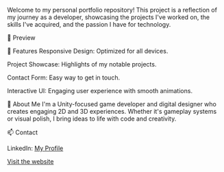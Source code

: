 Welcome to my personal portfolio repository! This project is a reflection of my journey as a developer, showcasing the projects I've worked on, the skills I've acquired, and the passion I have for technology.

📸 Preview

🚀 Features
Responsive Design: Optimized for all devices.

Project Showcase: Highlights of my notable projects.

Contact Form: Easy way to get in touch.

Interactive UI: Engaging user experience with smooth animations.

🧠 About Me
I'm a Unity-focused game developer and digital designer who creates engaging 2D and 3D experiences. Whether it's gameplay systems or visual polish, I bring ideas to life with code and creativity.

📫 Contact


LinkedIn: [My Profile](https://www.linkedin.com/in/brahim-ben-youssef-20944a187/)

[Visit the website](https://brahimby.github.io/portfolio/)
